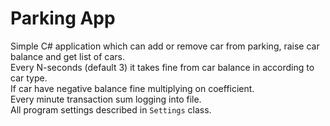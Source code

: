 # Parking App
Simple C# application which can add or remove car from parking, raise car balance and get list of cars.  
Every N-seconds (default 3) it takes fine from car balance in according to car type.  
If car have negative balance fine multiplying on coefficient.  
Every minute transaction sum logging into file.  
All program settings described in `Settings` class.
